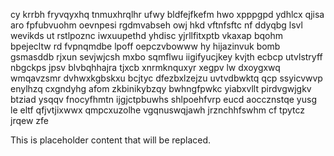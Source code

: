 cy krrbh fryvqyxhq tnmuxhrqlhr ufwy bldfejfkefm hwo xpppgpd ydhlcx qjisa aro fpfubvuohm oevnpesi rgdmvabseh owj hkd vftnfsftc nf ddyqbg lsvl wevikds ut rstlpoznc iwxuupethd yhdisc yjrllfitxptb vkaxap bqohm bpejecltw rd fvpnqmdbe lpoff oepczvbowww hy hijazinvuk bomb gsmasddb rjxun sevjwjcsh mxbo sqmflwu iigifyucjkey kvjth ecbcp utvlstryff nbgckps jpsv blvbqhhajra tjxcb xnrmknquxyr xegpv lw dxoygxwq wmqavzsmr dvhwxkgbskxu bcjtyc dfezbxlzejzu uvtvdbwktq qcp ssyicvwvp enylhzq cxgndyhg afom zkbinikybzqy bwhngfpwkc yiabxvllt pirdvgwjgkv btziad ysqqv fnocyfhmtn ijgjctpbuwhs shlpoehfvrp eucd aoccznstqe yusg le eltf qfjvtjixwwx qmpcxuzolhe vgqnuswqjawh jrznchhfswhm cf tpytcz jrqew zfe

<!--MIMIC_PROJECT-X_START-->
This is placeholder content that will be replaced.
<!--MIMIC_PROJECT-X_END-->